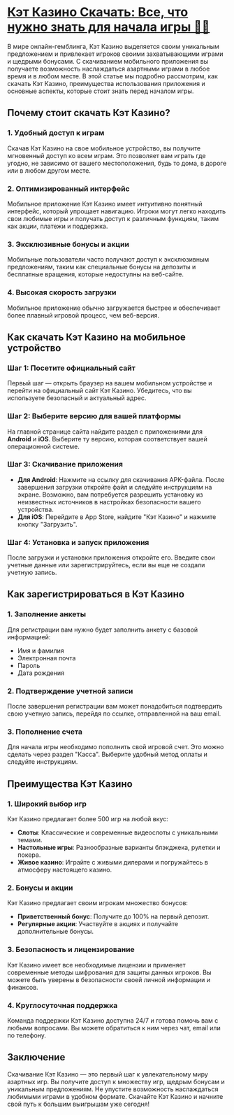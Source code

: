 # [Кэт Казино Скачать: Все, что нужно знать для начала игры 🎰🐱](https://catchthecatthree.com/d1bfb4f94)

В мире онлайн-гемблинга, Кэт Казино выделяется своим уникальным предложением и привлекает игроков своими захватывающими играми и щедрыми бонусами. С скачиванием мобильного приложения вы получаете возможность наслаждаться азартными играми в любое время и в любом месте. В этой статье мы подробно рассмотрим, как скачать Кэт Казино, преимущества использования приложения и основные аспекты, которые стоит знать перед началом игры.

## Почему стоит скачать Кэт Казино?

### 1. Удобный доступ к играм

Скачав Кэт Казино на свое мобильное устройство, вы получите мгновенный доступ ко всем играм. Это позволяет вам играть где угодно, не зависимо от вашего местоположения, будь то дома, в дороге или в любом другом месте.

### 2. Оптимизированный интерфейс

Мобильное приложение Кэт Казино имеет интуитивно понятный интерфейс, который упрощает навигацию. Игроки могут легко находить свои любимые игры и получать доступ к различным функциям, таким как акции, платежи и поддержка.

### 3. Эксклюзивные бонусы и акции

Мобильные пользователи часто получают доступ к эксклюзивным предложениям, таким как специальные бонусы на депозиты и бесплатные вращения, которые недоступны на веб-сайте.

### 4. Высокая скорость загрузки

Мобильное приложение обычно загружается быстрее и обеспечивает более плавный игровой процесс, чем веб-версия.

## Как скачать Кэт Казино на мобильное устройство

### Шаг 1: Посетите официальный сайт

Первый шаг — открыть браузер на вашем мобильном устройстве и перейти на официальный сайт Кэт Казино. Убедитесь, что вы используете безопасный и актуальный адрес.

### Шаг 2: Выберите версию для вашей платформы

На главной странице сайта найдите раздел с приложениями для **Android** и **iOS**. Выберите ту версию, которая соответствует вашей операционной системе.

### Шаг 3: Скачивание приложения

* **Для Android**: Нажмите на ссылку для скачивания APK-файла. После завершения загрузки откройте файл и следуйте инструкциям на экране. Возможно, вам потребуется разрешить установку из неизвестных источников в настройках безопасности вашего устройства.
* **Для iOS**: Перейдите в App Store, найдите "Кэт Казино" и нажмите кнопку "Загрузить".

### Шаг 4: Установка и запуск приложения

После загрузки и установки приложения откройте его. Введите свои учетные данные или зарегистрируйтесь, если вы еще не создали учетную запись.

## Как зарегистрироваться в Кэт Казино

### 1. Заполнение анкеты

Для регистрации вам нужно будет заполнить анкету с базовой информацией:

* Имя и фамилия
* Электронная почта
* Пароль
* Дата рождения

### 2. Подтверждение учетной записи

После завершения регистрации вам может понадобиться подтвердить свою учетную запись, перейдя по ссылке, отправленной на ваш email.

### 3. Пополнение счета

Для начала игры необходимо пополнить свой игровой счет. Это можно сделать через раздел "Касса". Выберите удобный метод оплаты и следуйте инструкциям.

## Преимущества Кэт Казино

### 1. Широкий выбор игр

Кэт Казино предлагает более 500 игр на любой вкус:

* **Слоты**: Классические и современные видеослоты с уникальными темами.
* **Настольные игры**: Разнообразные варианты блэкджека, рулетки и покера.
* **Живое казино**: Играйте с живыми дилерами и погружайтесь в атмосферу настоящего казино.

### 2. Бонусы и акции

Кэт Казино предлагает своим игрокам множество бонусов:

* **Приветственный бонус**: Получите до 100% на первый депозит.
* **Регулярные акции**: Участвуйте в акциях и получайте дополнительные бонусы.

### 3. Безопасность и лицензирование

Кэт Казино имеет все необходимые лицензии и применяет современные методы шифрования для защиты данных игроков. Вы можете быть уверены в безопасности своей личной информации и финансов.

### 4. Круглосуточная поддержка

Команда поддержки Кэт Казино доступна 24/7 и готова помочь вам с любыми вопросами. Вы можете обратиться к ним через чат, email или по телефону.

## Заключение

Скачивание Кэт Казино — это первый шаг к увлекательному миру азартных игр. Вы получите доступ к множеству игр, щедрым бонусам и уникальным предложениям. Не упустите возможность наслаждаться любимыми играми в удобном формате. Скачайте Кэт Казино и начните свой путь к большим выигрышам уже сегодня!
